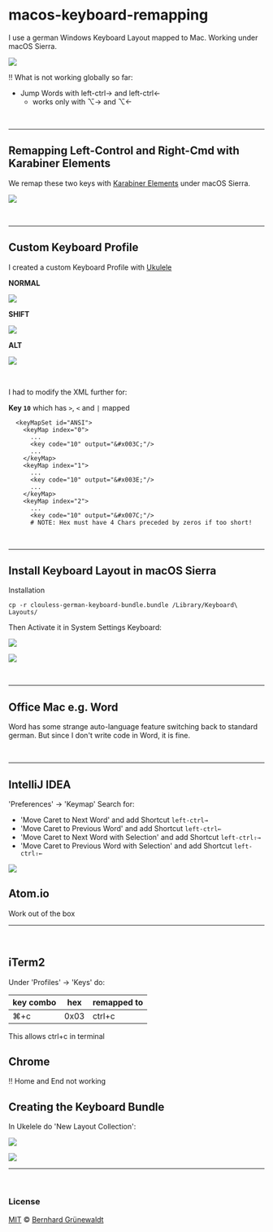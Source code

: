 # macos-keyboard-remapping

I use a german Windows Keyboard Layout mapped to Mac. Working under macOS Sierra.

![](https://clouless.github.io/macos-keyboard-remapping/keyboard-layout-map.png)



:bangbang: What is not working globally so far:

 * Jump Words with left-ctrl→ and left-ctrl←
   * works only with ⌥→ and ⌥←


&nbsp;

-----

## Remapping Left-Control and Right-Cmd with Karabiner Elements

We remap these two keys with [Karabiner Elements](https://github.com/tekezo/Karabiner-Elements) under macOS Sierra.

![](https://clouless.github.io/macos-keyboard-remapping/karabiner-elements-remap.png)

&nbsp;

-----

## Custom Keyboard Profile

I created a custom Keyboard Profile with [Ukulele](http://scripts.sil.org/cms/scripts/page.php?site_id=nrsi&id=ukelele)

**NORMAL**


![](https://clouless.github.io/macos-keyboard-remapping/ukulele-normal.png)

**SHIFT**

![](https://clouless.github.io/macos-keyboard-remapping/ukulele-shift.png)

**ALT**

![](https://clouless.github.io/macos-keyboard-remapping/ukulele-alt.png)

&nbsp;

I had to modify the XML further for:

**Key `10`** which has `>`, `<` and `|` mapped

```
  <keyMapSet id="ANSI">
    <keyMap index="0">
      ...
      <key code="10" output="&#x003C;"/>
      ...
    </keyMap>
    <keyMap index="1">
      ...
      <key code="10" output="&#x003E;"/>
      ...
    </keyMap>
    <keyMap index="2">
      ...
      <key code="10" output="&#x007C;"/>
      # NOTE: Hex must have 4 Chars preceded by zeros if too short!
```



&nbsp;

-----

## Install Keyboard Layout in macOS Sierra

Installation

```
cp -r clouless-german-keyboard-bundle.bundle /Library/Keyboard\ Layouts/
```


Then Activate it in System Settings Keyboard:

![](https://clouless.github.io/macos-keyboard-remapping/activate-layout-01.png)

![](https://clouless.github.io/macos-keyboard-remapping/activate-layout-02.png)


&nbsp;

----

## Office Mac e.g. Word

Word has some strange auto-language feature switching back to standard german.
But since I don't write code in Word, it is fine.


&nbsp;

----

## IntelliJ IDEA

'Preferences' → 'Keymap' Search for:

 * 'Move Caret to Next Word' and add Shortcut `left-ctrl→` 
 * 'Move Caret to Previous Word' and add Shortcut `left-ctrl←` 
 * 'Move Caret to Next Word with Selection' and add Shortcut `left-ctrl⇧→` 
 * 'Move Caret to Previous Word with Selection' and add Shortcut `left-ctrl⇧←` 

![](https://clouless.github.io/macos-keyboard-remapping/intellij-next-word.png)


## Atom.io

Work out of the box

-----

&nbsp;

## iTerm2


Under 'Profiles' → 'Keys' do:

| key combo | hex | remapped to | 
|------------|------------|--------|
| ⌘+c        | 0x03       | ctrl+c |

This allows ctrl+c in terminal


## Chrome

:bangbang: Home and End not working



## Creating the Keyboard Bundle

In Ukelele do 'New Layout Collection':

![](https://clouless.github.io/macos-keyboard-remapping/keyboard-bundle-01.png)

![](https://clouless.github.io/macos-keyboard-remapping/keyboard-bundle-02.png)

-----

&nbsp;

### License

[MIT](./LICENSE) © [Bernhard Grünewaldt](https://github.com/clouless)
  
